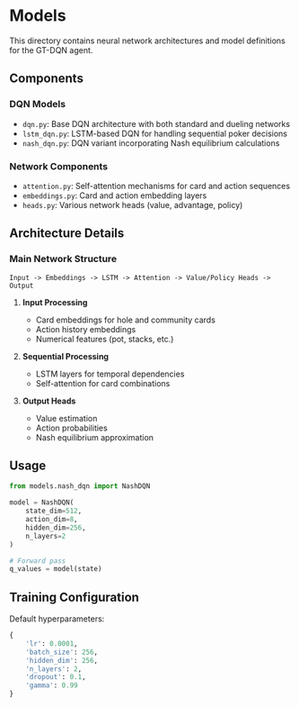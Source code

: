 # Models

This directory contains neural network architectures and model definitions for the GT-DQN agent.

## Components

### DQN Models
- `dqn.py`: Base DQN architecture with both standard and dueling networks
- `lstm_dqn.py`: LSTM-based DQN for handling sequential poker decisions
- `nash_dqn.py`: DQN variant incorporating Nash equilibrium calculations

### Network Components
- `attention.py`: Self-attention mechanisms for card and action sequences
- `embeddings.py`: Card and action embedding layers
- `heads.py`: Various network heads (value, advantage, policy)

## Architecture Details

### Main Network Structure
```
Input -> Embeddings -> LSTM -> Attention -> Value/Policy Heads -> Output
```

1. **Input Processing**
   - Card embeddings for hole and community cards
   - Action history embeddings
   - Numerical features (pot, stacks, etc.)

2. **Sequential Processing**
   - LSTM layers for temporal dependencies
   - Self-attention for card combinations

3. **Output Heads**
   - Value estimation
   - Action probabilities
   - Nash equilibrium approximation

## Usage

```python
from models.nash_dqn import NashDQN

model = NashDQN(
    state_dim=512,
    action_dim=8,
    hidden_dim=256,
    n_layers=2
)

# Forward pass
q_values = model(state)
```

## Training Configuration

Default hyperparameters:
```python
{
    'lr': 0.0001,
    'batch_size': 256,
    'hidden_dim': 256,
    'n_layers': 2,
    'dropout': 0.1,
    'gamma': 0.99
}
```
